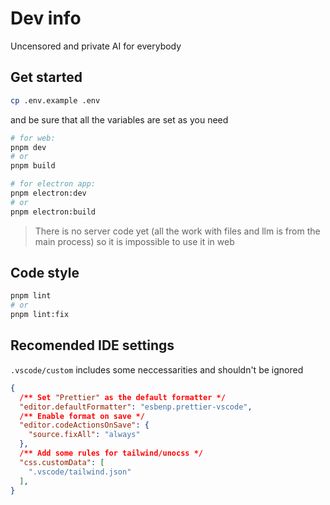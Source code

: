 # Dev info

Uncensored and private AI for everybody

## Get started

```bash
cp .env.example .env
```
and be sure that all the variables are set as you need

```bash
# for web:
pnpm dev
# or
pnpm build

# for electron app:
pnpm electron:dev
# or
pnpm electron:build
```
> There is no server code yet (all the work with files and llm is from the main process)
> so it is impossible to use it in web

## Code style

```bash
pnpm lint
# or
pnpm lint:fix
```

## Recomended IDE settings

`.vscode/custom` includes some neccessarities and shouldn't be ignored

```json
{
  /** Set "Prettier" as the default formatter */
  "editor.defaultFormatter": "esbenp.prettier-vscode",
  /** Enable format on save */
  "editor.codeActionsOnSave": {
    "source.fixAll": "always"
  },
  /** Add some rules for tailwind/unocss */
  "css.customData": [
    ".vscode/tailwind.json"
  ],
}
```
